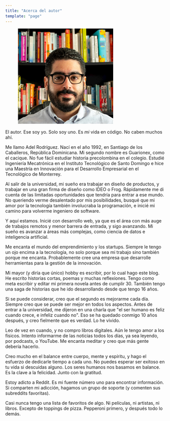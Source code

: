 ```yaml
---
title: "Acerca del autor"
template: "page"
---
```


<figure class="float-right" style="width: 300px">
	<img src="/media/author.jpg" alt="El autor">
</figure>

El autor. Ese soy yo. Solo soy uno. Es _mi_ vida en código. No caben muchos ahí.

Me llamo Adel Rodríguez. Nací en el año 1992, en Santiago de los Caballeros, República Dominicana. Mi segundo nombre es Guarionex, como el cacique. No fue fácil estudiar historia precolombina en el colegio. Estudié Ingeniería Mecatrónica en el Instituto Tecnológico de Santo Domingo e hice una Maestría en Innovación para el Desarrollo Empresarial en el Tecnológico de Monterrey.

Al salir de la universidad, mi sueño era trabajar en diseño de productos, y trabajar en una gran firma de diseño como IDEO o Frog. Rápidamente me di cuenta de las limitadas oportunidades que tendría para entrar a ese mundo. No queriendo verme desalentado por mis posibilidades, busqué que mi amor por la tecnología también involucraba la programación, e inicié mi camino para volverme ingeniero de software.

Y aquí estamos. Inicié con desarrollo web, ya que es el área con más auge de trabajos remotos y menor barrera de entrada, y sigo avanzando. Mi sueño es avanzar a áreas más complejas, como ciencia de datos e inteligencia artificial.

Me encanta el mundo del emprendimiento y los startups. Siempre le tengo un ojo encima a la tecnología, no solo porque sea mi trabajo sino también porque me encanta. Probablemente cree una empresa que desarrolle herramientas para la gestión de la innovación.

Mi mayor (y diría que único) hobby es escribir, por lo cual hago este blog. He escrito historias cortas, poemas y muchas reflexiones. Tengo como meta escribir y editar mi primera novela antes de cumplir 30. También tengo una saga de historias que he ido desarrollando desde que tengo 16 años.

Si se puede considerar, creo que el segundo es mejorarme cada día. Siempre creo que se puede ser mejor en todos los aspectos. Antes de entrar a la universidad, me dijeron en una charla que "el ser humano es feliz cuando crece, e infeliz cuando no". Eso se ha quedado conmigo 10 años después, y creo fielmente que es verdad. Lo he vivido.

Leo de vez en cuando, y no compro libros digitales. Aún le tengo amor a los físicos. Intento informarme de las noticias todos los días, ya sea leyendo, por podcasts, o YouTube. Me encanta meditar y creo que más gente debería hacerlo.

Creo mucho en el balance entre cuerpo, mente y espíritu, y hago el esfuerzo de dedicarle tiempo a cada uno. No puedes esperar ser exitoso en tu vida si descuidas alguno. Los seres humanos nos basamos en balance. Es la clave a la felicidad. Junto con la gratitud.

Estoy adicto a Reddit. Es mi fuente número uno para encontrar información. Si comparten mi adicción, hagamos un grupo de soporte (y comenten sus subreddits favoritas).

Casi nunca tengo una lista de favoritos de algo. Ni películas, ni artistas, ni libros. Excepto de toppings de pizza. Pepperoni primero, y después todo lo demás.
